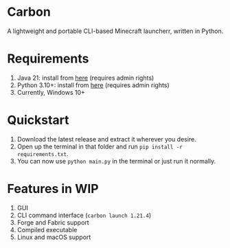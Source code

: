 # Carbon
A lightweight and portable CLI-based Minecraft launcherr, written in Python.

# Requirements
1. Java 21: install from [here](https://download.bell-sw.com/java/21.0.5+11/bellsoft-jdk21.0.5+11-windows-amd64.msi) (requires admin rights)
2. Python 3.10+: install from [here](https://www.python.org/downloads/) (requires admin rights)
3. Currently, Windows 10+

# Quickstart
1. Download the latest release and extract it wherever you desire.
2. Open up the terminal in that folder and run
``pip install -r requirements.txt``.
3. You can now use ``python main.py`` in the terminal or just run it normally.

# Features in WIP
1. GUI
2. CLI command interface (``carbon launch 1.21.4``)
3. Forge and Fabric support
4. Compiled executable
5. Linux and macOS support

